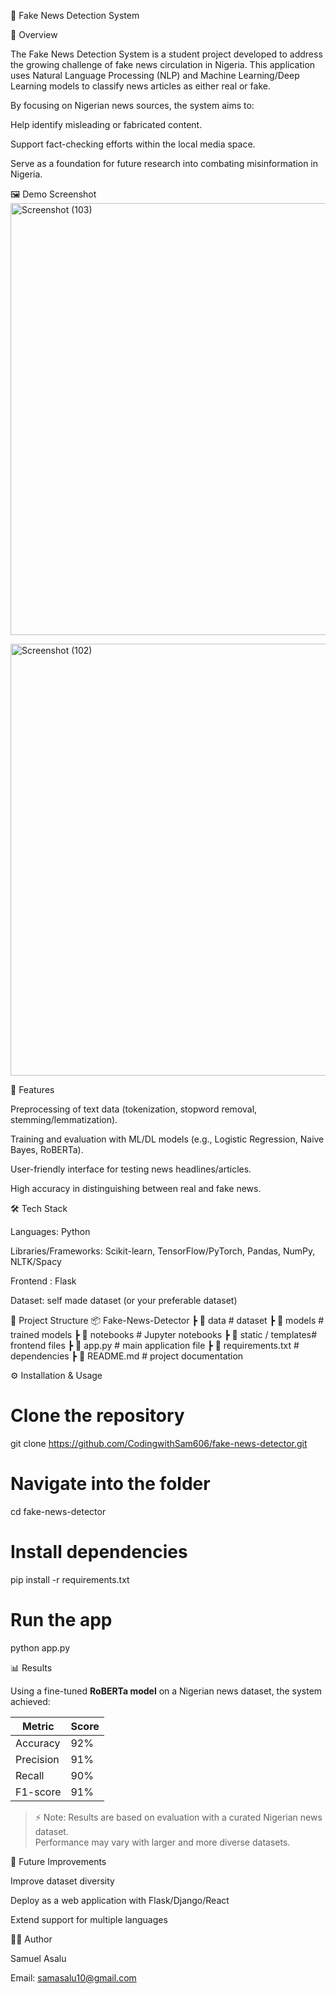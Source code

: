 📰 Fake News Detection System






📌 Overview

The Fake News Detection System is a student project developed to address the growing challenge of fake news circulation in Nigeria.
This application uses Natural Language Processing (NLP) and Machine Learning/Deep Learning models to classify news articles as either real or fake.

By focusing on Nigerian news sources, the system aims to:

Help identify misleading or fabricated content.

Support fact-checking efforts within the local media space.

Serve as a foundation for future research into combating misinformation in Nigeria.

🖼️ Demo Screenshot
<img width="1359" height="691" alt="Screenshot (103)" src="https://github.com/user-attachments/assets/13adc58f-242f-4c6a-847d-04f106f03530" />

<img width="1340" height="691" alt="Screenshot (102)" src="https://github.com/user-attachments/assets/ebe12a5a-cacd-4324-90e0-2bcdefa0c4a9" />


🚀 Features

Preprocessing of text data (tokenization, stopword removal, stemming/lemmatization).

Training and evaluation with ML/DL models (e.g., Logistic Regression, Naive Bayes, RoBERTa).

User-friendly interface for testing news headlines/articles.

High accuracy in distinguishing between real and fake news.

🛠️ Tech Stack

Languages: Python

Libraries/Frameworks: Scikit-learn, TensorFlow/PyTorch, Pandas, NumPy, NLTK/Spacy

Frontend : Flask

Dataset: self made dataset (or your preferable dataset)

📂 Project Structure
📦 Fake-News-Detector
 ┣ 📂 data              # dataset
 ┣ 📂 models            # trained models
 ┣ 📂 notebooks         # Jupyter notebooks
 ┣ 📂 static / templates# frontend files
 ┣ 📜 app.py            # main application file
 ┣ 📜 requirements.txt  # dependencies
 ┣ 📜 README.md         # project documentation

⚙️ Installation & Usage
# Clone the repository
git clone https://github.com/CodingwithSam606/fake-news-detector.git

# Navigate into the folder
cd fake-news-detector

# Install dependencies
pip install -r requirements.txt

# Run the app
python app.py

📊 Results

Using a fine-tuned **RoBERTa model** on a Nigerian news dataset, the system achieved:  

| Metric      | Score |
|-------------|-------|
| Accuracy    | 92%   |
| Precision   | 91%   |
| Recall      | 90%   |
| F1-score    | 91%   |

> ⚡ Note: Results are based on evaluation with a curated Nigerian news dataset.  
> Performance may vary with larger and more diverse datasets.  


🔮 Future Improvements

Improve dataset diversity

Deploy as a web application with Flask/Django/React

Extend support for multiple languages

👨‍💻 Author

Samuel Asalu

Email: samasalu10@gmail.com
